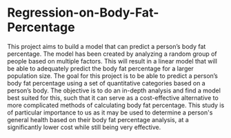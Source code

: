 # Regression-on-Body-Fat-Percentage
This project aims to build a model that can predict a person’s body fat percentage. The model has been created by analyzing a random group of people based on multiple factors. This will result in a linear model that will be able to adequately predict the body fat percentage for a larger population size. The goal for this project is to be able to predict a person’s body fat percentage using a set of quantitative categories based on a person’s body. The objective is to do an in-depth analysis and find a model best suited for this, such that it can serve as a cost-effective alternative to more complicated methods of calculating body fat percentage. This study is of particular importance to us as it may be used to determine a person's general health based on their body fat percentage analysis, at a significantly lower cost while still being very effective.
